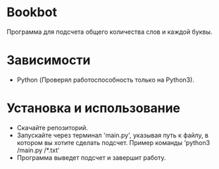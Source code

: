 # Bookbot

Программа для подсчета общего количества слов и каждой буквы.

# Зависимости

- Python (Проверял работоспособность только на Python3).

# Установка и использование

- Скачайте репозиторий.
- Запускайте через терминал 'main.py', указывая путь к файлу, в котором вы хотите сделать подсчет. Пример команды 'python3 <filepath>/main.py <filepath>/*.txt'
- Программа выведет подсчет и завершит работу.
